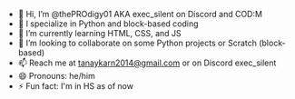 - 👋 Hi, I’m @thePROdigy01 AKA exec_silent on Discord and COD:M
- 👀 I specialize in Python and block-based coding
- 🌱 I’m currently learning HTML, CSS, and JS
- 💞️ I’m looking to collaborate on some Python projects or Scratch (block-based)
- 📫 Reach me at tanaykarn2014@gmail.com or on Discord exec_silent
- 😄 Pronouns: he/him
- ⚡ Fun fact: I'm in HS as of now

<!---
thePROdigy01/thePROdigy01 is a ✨ special ✨ repository because its `README.md` (this file) appears on your GitHub profile.
You can click the Preview link to take a look at your changes.
--->

